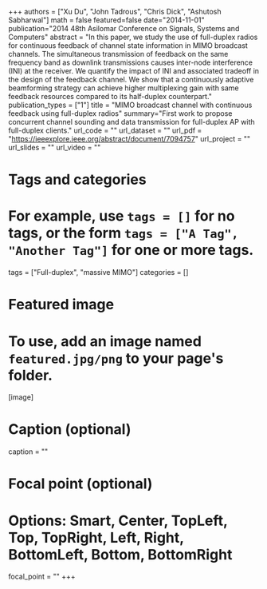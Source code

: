 +++
authors = ["Xu Du", "John Tadrous", "Chris Dick", "Ashutosh Sabharwal"]
math = false
featured=false
date="2014-11-01"
publication="2014 48th Asilomar Conference on Signals, Systems and Computers"
abstract = "In this paper, we study the use of full-duplex radios for continuous feedback of channel state information in MIMO broadcast channels. The simultaneous transmission of feedback on the same frequency band as downlink transmissions causes inter-node interference (INI) at the receiver. We quantify the impact of INI and associated tradeoff in the design of the feedback channel. We show that a continuously adaptive beamforming strategy can achieve higher multiplexing gain with same feedback resources compared to its half-duplex counterpart."
publication_types = ["1"]
title = "MIMO broadcast channel with continuous feedback using full-duplex radios"
summary="First work to propose concurrent channel sounding and data transmission for full-duplex AP with full-duplex clients."
url_code = ""
url_dataset = ""
url_pdf = "https://ieeexplore.ieee.org/abstract/document/7094757"
url_project = ""
url_slides = ""
url_video = ""

# Tags and categories
# For example, use `tags = []` for no tags, or the form `tags = ["A Tag", "Another Tag"]` for one or more tags.
tags = ["Full-duplex", "massive MIMO"]
categories = []

# Featured image
# To use, add an image named `featured.jpg/png` to your page's folder.
[image]
  # Caption (optional)
  caption = ""

  # Focal point (optional)
  # Options: Smart, Center, TopLeft, Top, TopRight, Left, Right, BottomLeft, Bottom, BottomRight
  focal_point = ""
+++

